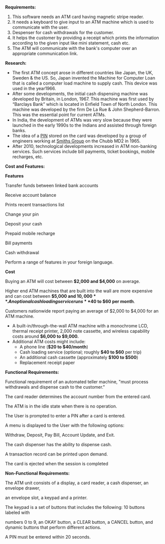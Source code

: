 ﻿**Requirements:**

1. This software needs an ATM card having magnetic stripe reader.
1. It needs a keyboard to give input to an ATM machine which is used to communicate with the user.
1. Despenser for cash withdrawals for the customer.
1. It helps the customer by providing a receipt which prints the information according to the given input like mini statement, cash etc.
1. The ATM will communicate with the bank's computer over an appropriate communication link.

**Research:**

- The first ATM concept arose in different countries like Japan, the UK, Sweden & the US. So, Japan invented the Machine for Computer Loan that is called a computer load machine to supply cash. This device was used in the year1966.
- After some developments, the initial cash dispensing machine was developed by Britain, in London, 1967. This machine was first used by “Barclays Bank” which is located in Enfield Town of North London. This machine was developed by the firm De La Rue & John Shepherd-Barron. This was the essential point for current ATMs.
- In India, the development of ATMs was very slow because they were launched in the early 1990s to the Indians and assisted through foreign banks.
- The idea of a [PIN](https://en.wikipedia.org/wiki/Personal_identification_number) stored on the card was developed by a group of engineers working at [Smiths Group](https://en.wikipedia.org/wiki/Smiths_Group) on the Chubb MD2 in 1965.
- After 2010, technological developments increased in ATM non-banking services. Such services include bill payments, ticket bookings, mobile recharges, etc.





**Cost and Features:**

**Features**

Transfer funds between linked bank accounts

Receive account balance

Prints recent transactions list

Change your pin

Deposit your cash

Prepaid mobile recharge

Bill payments

Cash withdrawal

Perform a range of features in your foreign language.

**Cost**

Buying an ATM will cost between **$2,000 and $4,000** on average. 

Higher end ATM machines that are built into the wall are more expensive and can cost between **$5,000 and $10,000**. An optional cash loading service runs **$40 to $60 per month**.

Customers nationwide report paying an average of $2,000 to $4,000 for an ATM machine.

- A built-in/through-the-wall ATM machine with a monochrome LCD, thermal receipt printer, 2,000 note cassette, and wireless capability costs around **$6,000 to $9,000.**
- Additional ATM costs might include:
  - A phone line (**$20 to $40/month**)
  - Cash loading service (optional; roughly **$40 to $60** per trip)
  - An additional cash cassette (approximately **$100 to $500**)
  - Replacement receipt paper


**Functional Requirements:**

Functional requirement of an automated teller machine, "must process withdrawals and dispense cash to the customer."

The card reader determines the account number from the entered card.

The ATM is in the idle state when there is no operation.

The User is prompted to enter a PIN after a card is entered.

A menu is displayed to the User with the following options:

Withdraw, Deposit, Pay Bill, Account Update, and Exit.

The cash dispenser has the ability to dispense cash.

A transaction record can be printed upon demand.

The card is ejected when the session is completed

**Non-Functional Requirements:**

The ATM unit consists of a display, a card reader, a cash dispenser, an envelope drawer,

an envelope slot, a keypad and a printer.

The keypad is a set of buttons that includes the following: 10 buttons labeled with

numbers 0 to 9, an OKAY button, a CLEAR button, a CANCEL button, and dynamic buttons that perform different actions.

A PIN must be entered within 20 seconds.







